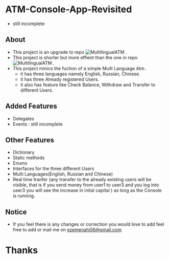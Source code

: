 # ATM-Console-App-Revisited
 * still incomplete
 ## About
 * This project is an upgrade to repo ![MultilingualATM](https://github.com/Myxic/MultilingualATM.git) .
 * This project is  shorter but more effient than the one in repo ![MultilingualATM](https://github.com/Myxic/MultilingualATM.git) .
 * This project minics the fuction of a simple Muilt Language Atm .
    * it has three languages namely English, Russian, Chinese.
    * it has three Already registered Users.
    * it also has feature like Check Balance, Withdraw and Transfer to different Users.

## Added Features
* Delegates
* Events : still incomplete

## Other Features
* Dictionary
* Static methods 
* Enums
* Interfaces for the three different Users
* Multi Languages(English, Russian and Chinese)
* Real time tranfer (any transfer to the already existing users will be visible, that is if you send money from user1 to user3 and you log into user3 you will see the increase in inital capital  ) as long as the Console is running. 


## Notice
* If you feel there is any changes or correction you would love to add feel free to add or mail me on ezemenahi56@gmail.com 

# Thanks 

